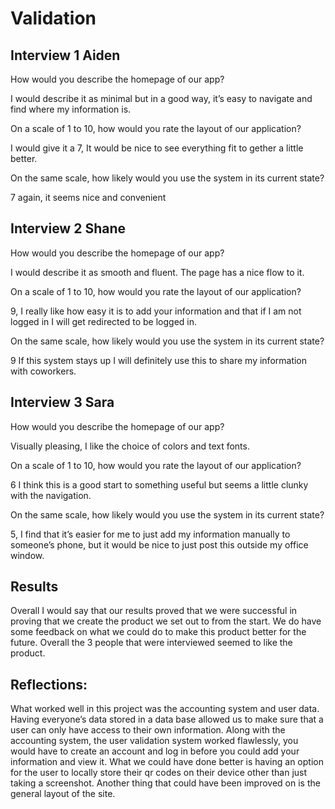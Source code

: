 # Validation 


## Interview 1 Aiden
How would you describe the homepage of our app? 

I would describe it as minimal but in a good way, it’s easy to navigate and find where my information is. 

On a scale of 1 to 10, how would you rate the layout of our application? 

I would give it a 7, It would be nice to see everything fit to gether a little better. 

On the same scale, how likely would you use the system in its current state?

7 again, it seems nice and convenient


## Interview 2 Shane 
How would you describe the homepage of our app?

I would describe it as smooth and fluent. The page has a nice flow to it. 

On a scale of 1 to 10, how would you rate the layout of our application? 

9, I really like how easy it is to add your information and that if I am not logged in I will get redirected to be logged in. 

On the same scale, how likely would you use the system in its current state?

9 If this system stays up I will definitely use this to share my information with coworkers. 

## Interview 3 Sara
How would you describe the homepage of our app? 

Visually pleasing, I like the choice of colors and text fonts. 

On a scale of 1 to 10, how would you rate the layout of our application? 

6 I think this is a good start to something useful but seems a little clunky with the navigation. 

On the same scale, how likely would you use the system in its current state?

5, I find that it’s easier for me to just add my information manually to someone’s phone, but it would be nice to just post this outside my office window.

## Results
Overall I would say that our results proved that we were successful in proving that we create the product we set out to from the start. We do have some feedback on what we could do to make this product better for the future. Overall the 3 people that were interviewed seemed to like the product. 

## Reflections:
What worked well in this project was the accounting system and user data. Having everyone’s data stored in a data base allowed us to make sure that a user can only have access to their own information. Along with the accounting system, the user validation system worked flawlessly, you would have to create an account and log in before you could add your information and view it. What we could have done better is having an option for the user to locally store their qr codes on their device other than just taking a screenshot. Another thing that could have been improved on is the general layout of the site. 










